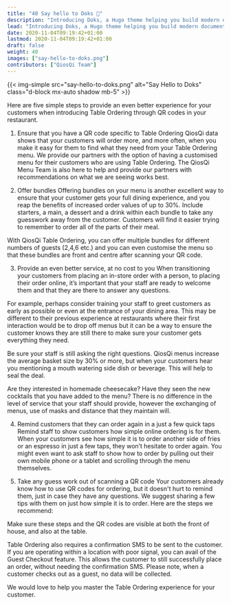 ```yaml
---
title: "40 Say hello to Doks 👋"
description: "Introducing Doks, a Hugo theme helping you build modern documentation websites that are secure, fast, and SEO-ready — by default."
lead: "Introducing Doks, a Hugo theme helping you build modern documentation websites that are secure, fast, and SEO-ready — by defaultIntroducing Doks, a Hugo theme helping you build modern documentation websites that are secure, fast, and SEO-ready — by default."
date: 2020-11-04T09:19:42+01:00
lastmod: 2020-11-04T09:19:42+01:00
draft: false
weight: 40
images: ["say-hello-to-doks.png"]
contributors: ["QiosQi Team"]
---
```


{{< img-simple src="say-hello-to-doks.png" alt="Say Hello to Doks" class="d-block mx-auto shadow mb-5" >}}

Here are five simple steps to provide an even better experience for your customers when introducing Table Ordering through QR codes in your restaurant.

1. Ensure that you have a QR code specific to Table Ordering
QiosQi data shows that your customers will order more, and more often, when you make it easy for them to find what they need from your Table Ordering menu. We provide our partners with the option of having a customised menu for their customers who are using Table Ordering. The QiosQi Menu Team is also here to help and provide our partners with recommendations on what we are seeing works best.

2. Offer bundles
Offering bundles on your menu is another excellent way to ensure that your customer gets your full dining experience, and you reap the benefits of increased order values of up to 30%. Include starters, a main, a dessert and a drink within each bundle to take any guesswork away from the customer. Customers will find it easier trying to remember to order all of the parts of their meal.

With QiosQi Table Ordering, you can offer multiple bundles for different numbers of guests (2,4,6 etc.) and you can even customise the menu so that these bundles are front and centre after scanning your QR code.




3. Provide an even better service, at no cost to you
When transitioning your customers from placing an in-store order with a person, to placing their order online, it’s important that your staff are ready to welcome them and that they are there to answer any questions.

For example, perhaps consider training your staff to greet customers as early as possible or even at the entrance of your dining area. This may be different to their previous experience at restaurants where their first interaction would be to drop off menus but it can be a way to ensure the customer knows they are still there to make sure your customer gets everything they need.

Be sure your staff is still asking the right questions. QiosQi menus increase the average basket size by 30% or more, but when your customers hear you mentioning a mouth watering side dish or beverage. This will help to seal the deal.

Are they interested in homemade cheesecake? Have they seen the new cocktails that you have added to the menu? There is no difference in the level of service that your staff should provide, however the exchanging of menus, use of masks and distance that they maintain will.




4. Remind customers that they can order again in a just a few quick taps
Remind staff to show customers how simple online ordering is for them. When your customers see how simple it is to order another side of fries or an espresso in just a few taps, they won’t hesitate to order again. You might even want to ask staff to show how to order by pulling out their own mobile phone or a tablet and scrolling through the menu themselves.




5. Take any guess work out of scanning a QR code
Your customers already know how to use QR codes for ordering, but it doesn't hurt to remind them, just in case they have any questions. We suggest sharing a few tips with them on just how simple it is to order. Here are the steps we recommend:

Make sure these steps and the QR codes are visible at both the front of house, and also at the table.

Table Ordering also requires a confirmation SMS to be sent to the customer. If you are operating within a location with poor signal, you can avail of the Guest Checkout feature. This allows the customer to still successfully place an order, without needing the confirmation SMS. Please note, when a customer checks out as a guest, no data will be collected.

We would love to help you master the Table Ordering experience for your customer.